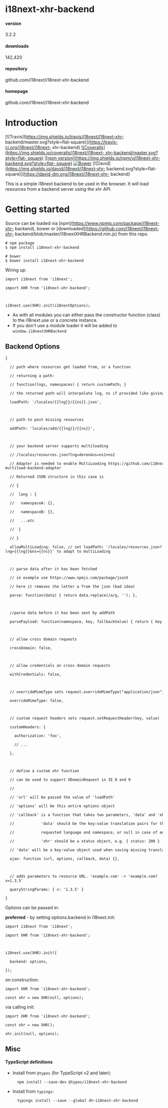 
# i18next-xhr-backend 


#### version
3.2.2  


#### downloads
142,420 


#### repository
github.com/i18next/i18next-xhr-backend 


#### homepage
github.com/i18next/i18next-xhr-backend 






# Introduction

[![Travis](https://img.shields.io/travis/i18next/i18next-xhr-
backend/master.svg?style=flat-square)](https://travis-ci.org/i18next/i18next-
xhr-backend) [![Coveralls](https://img.shields.io/coveralls/i18next/i18next-
xhr-backend/master.svg?style=flat-
square)](https://coveralls.io/github/i18next/i18next-xhr-backend) [![npm
version](https://img.shields.io/npm/v/i18next-xhr-backend.svg?style=flat-
square)](https://www.npmjs.com/package/i18next-xhr-backend)
[![Bower](https://img.shields.io/bower/v/i18next-xhr-backend.svg)]()
[![David](https://img.shields.io/david/i18next/i18next-xhr-
backend.svg?style=flat-square)](https://david-dm.org/i18next/i18next-xhr-
backend)

This is a simple i18next backend to be used in the browser. It will load
resources from a backend server using the xhr API.

# Getting started

Source can be loaded via [npm](https://www.npmjs.com/package/i18next-xhr-
backend), bower or [downloaded](https://github.com/i18next/i18next-xhr-
backend/blob/master/i18nextXHRBackend.min.js) from this repo.

    
    
    # npm package
    $ npm install i18next-xhr-backend
    
    # bower
    $ bower install i18next-xhr-backend
    

Wiring up:

    
    
    import i18next from 'i18next';
    
    import XHR from 'i18next-xhr-backend';
    
     
    
    i18next.use(XHR).init(i18nextOptions);

  * As with all modules you can either pass the constructor function (class) to the i18next.use or a concrete instance.
  * If you don't use a module loader it will be added to `window.i18nextXHRBackend`

## Backend Options

    
    
    {
    
      // path where resources get loaded from, or a function
    
      // returning a path:
    
      // function(lngs, namespaces) { return customPath; }
    
      // the returned path will interpolate lng, ns if provided like giving a static path
    
      loadPath: '/locales/{{lng}}/{{ns}}.json',
    
     
    
      // path to post missing resources
    
      addPath: 'locales/add/{{lng}}/{{ns}}',
    
     
    
      // your backend server supports multiloading
    
      // /locales/resources.json?lng=de+en&ns=ns1+ns2
    
      // Adapter is needed to enable MultiLoading https://github.com/i18next/i18next-multiload-backend-adapter
    
      // Returned JSON structure in this case is
    
      // {
    
      //  lang : {
    
      //   namespaceA: {},
    
      //   namespaceB: {},
    
      //   ...etc
    
      //  }
    
      // }
    
      allowMultiLoading: false, // set loadPath: '/locales/resources.json?lng={{lng}}&ns={{ns}}' to adapt to multiLoading
    
     
    
      // parse data after it has been fetched
    
      // in example use https://www.npmjs.com/package/json5
    
      // here it removes the letter a from the json (bad idea)
    
      parse: function(data) { return data.replace(/a/g, ''); },
    
     
    
      //parse data before it has been sent by addPath
    
      parsePayload: function(namespace, key, fallbackValue) { return { key } },
    
     
    
      // allow cross domain requests
    
      crossDomain: false,
    
     
    
      // allow credentials on cross domain requests
    
      withCredentials: false,
    
     
    
      // overrideMimeType sets request.overrideMimeType("application/json")
    
      overrideMimeType: false,
    
     
    
      // custom request headers sets request.setRequestHeader(key, value)
    
      customHeaders: {
    
        authorization: 'foo',
    
        // ...
    
      },
    
     
    
      // define a custom xhr function
    
      // can be used to support XDomainRequest in IE 8 and 9
    
      //
    
      // 'url' will be passed the value of 'loadPath'
    
      // 'options' will be this entire options object
    
      // 'callback' is a function that takes two parameters, 'data' and 'xhr'.
    
      //            'data' should be the key:value translation pairs for the
    
      //            requested language and namespace, or null in case of an error.
    
      //            'xhr' should be a status object, e.g. { status: 200 }
    
      // 'data' will be a key:value object used when saving missing translations
    
      ajax: function (url, options, callback, data) {},
    
     
    
      // adds parameters to resource URL. 'example.com' -> 'example.com?v=1.3.5'
    
      queryStringParams: { v: '1.3.5' }
    
    }

Options can be passed in:

**preferred** \- by setting options.backend in i18next.init:

    
    
    import i18next from 'i18next';
    
    import XHR from 'i18next-xhr-backend';
    
     
    
    i18next.use(XHR).init({
    
      backend: options,
    
    });

on construction:

    
    
    import XHR from 'i18next-xhr-backend';
    
    const xhr = new XHR(null, options);

via calling init:

    
    
    import XHR from 'i18next-xhr-backend';
    
    const xhr = new XHR();
    
    xhr.init(null, options);

## Misc

#### TypeScript definitions

  * Install from `@types` (for TypeScript v2 and later):
    
          npm install --save-dev @types/i18next-xhr-backend
    

  * Install from `typings`:
    
          typings install --save --global dt~i18next-xhr-backend
                